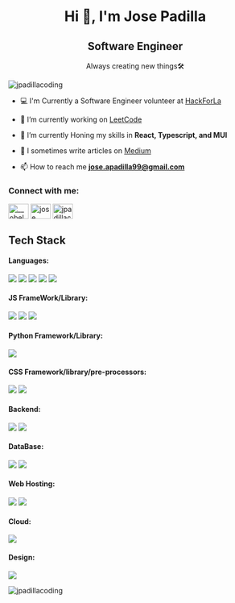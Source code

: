 <h1 align="center">Hi 👋, I'm Jose Padilla</h1>
<h2 align="center">Software Engineer</h2>
<p align="center">Always creating new things🛠️</p>


<p align="left"> <img src="https://komarev.com/ghpvc/?username=jpadillacoding&label=Profile%20views&color=0e75b6&style=flat" alt="jpadillacoding" /> </p>


- 💻 I'm Currently a Software Engineer volunteer at [HackForLa](https://www.hackforla.org/)
  
- 🔭 I’m currently working on [LeetCode](https://github.com/JpadillaCoding/hackerRankPractice)
  
- 🌱 I’m currently Honing my skills in **React, Typescript, and MUI**

- 📝 I sometimes write articles on [Medium](https://medium.com/@jose.apadilla99)

- 📫 How to reach me **jose.apadilla99@gmail.com**

<h3 align="left">Connect with me:</h3>
<p align="left">
<a href="https://twitter.com/__obelus" target="blank"><img align="center" src="https://raw.githubusercontent.com/rahuldkjain/github-profile-readme-generator/master/src/images/icons/Social/twitter.svg" alt="__obelus" height="30" width="40" /></a>
<a href="https://linkedin.com/in/jose padilla" target="blank"><img align="center" src="https://raw.githubusercontent.com/rahuldkjain/github-profile-readme-generator/master/src/images/icons/Social/linked-in-alt.svg" alt="jose padilla" height="30" width="40" /></a>
<a href="https://www.leetcode.com/jpadillacoding" target="blank"><img align="center" src="https://raw.githubusercontent.com/rahuldkjain/github-profile-readme-generator/master/src/images/icons/Social/leet-code.svg" alt="jpadillacoding" height="30" width="40" /></a>
</p>

<h2 align="left">Tech Stack</h2>
<h4>Languages:</h4>
<img src="https://img.shields.io/badge/JavaScript-F7DF1E?style=for-the-badge&logo=JavaScript&logoColor=white">
<img src="https://img.shields.io/badge/TypeScript-007ACC?style=for-the-badge&logo=typescript&logoColor=white">
<img src="https://img.shields.io/badge/Python-3776AB?style=for-the-badge&logo=python&logoColor=white">
<img src="https://img.shields.io/badge/HTML5-E34F26?style=for-the-badge&logo=html5&logoColor=white">
<img src="https://img.shields.io/badge/CSS3-1572B6?style=for-the-badge&logo=css3&logoColor=white">
<h4>JS FrameWork/Library:</h4>
<img src="https://img.shields.io/badge/React-20232A?style=for-the-badge&logo=react&logoColor=61DAFB">
<img src="https://img.shields.io/badge/React_Native-20232A?style=for-the-badge&logo=react&logoColor=61DAFB">
<img src="https://img.shields.io/badge/Next-black?style=for-the-badge&logo=next.js&logoColor=white">
<h4>Python Framework/Library:<h4>
<img src="https://img.shields.io/badge/Django-092E20?style=for-the-badge&logo=django&logoColor=white">
<h4>CSS Framework/library/pre-processors:</h4>
<img src="https://img.shields.io/badge/Bootstrap-563D7C?style=for-the-badge&logo=bootstrap&logoColor=white">
<img src="https://img.shields.io/badge/Sass-CC6699?style=for-the-badge&logo=sass&logoColor=white">
  
<h4>Backend:</h4>
<img src="https://img.shields.io/badge/Express.js-404D59?style=for-the-badge">
<img src="https://img.shields.io/badge/Node.js-43853D?style=for-the-badge&logo=node.js&logoColor=white">
<h4>DataBase:</h4>
<img src="https://img.shields.io/badge/PostgreSQL-316192?style=for-the-badge&logo=postgresql&logoColor=white">
<img src="https://img.shields.io/badge/MongoDB-4EA94B?style=for-the-badge&logo=mongodb&logoColor=white">
<h4>Web Hosting:</h4>
<img src="https://img.shields.io/badge/Netlify-00C7B7?style=for-the-badge&logo=netlify&logoColor=white">
<img src="https://img.shields.io/badge/Heroku-430098?style=for-the-badge&logo=heroku&logoColor=white">
<h4>Cloud:</h4>
<img src="https://img.shields.io/badge/Google_Cloud-4285F4?style=for-the-badge&logo=google-cloud&logoColor=white">
<h4>Design:</h4>
<img src="https://img.shields.io/badge/Adobe%20XD-470137?style=for-the-badge&logo=Adobe%20XD&logoColor=#FF61F6">

  




<p><img align="center" src="https://github-readme-stats.vercel.app/api/top-langs?username=jpadillacoding&show_icons=true&locale=en&layout=compact" alt="jpadillacoding" /></p>
